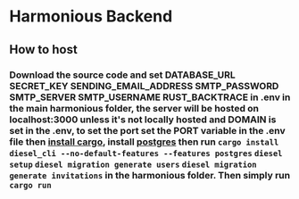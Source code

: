 # Harmonious Backend
## How to host
### Download the source code and set DATABASE_URL SECRET_KEY SENDING_EMAIL_ADDRESS SMTP_PASSWORD SMTP_SERVER SMTP_USERNAME RUST_BACKTRACE in .env in the main harmonious folder, the server will be hosted on localhost:3000 unless it's not locally hosted and DOMAIN is set in the .env, to set the port set the PORT variable in the .env file then [install cargo](https://doc.rust-lang.org/cargo/getting-started/installation.html), install [postgres](https://www.postgresql.org/download/) then run `cargo install diesel_cli --no-default-features --features postgres` `diesel setup` `diesel migration generate users` `diesel migration generate invitations` in the harmonious folder. Then simply run `cargo run`
